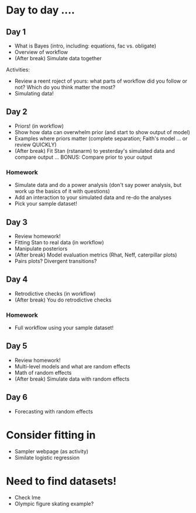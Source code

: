 # Day to day ....

## Day 1
- What is Bayes (intro, including: equations, fac vs. obligate)
- Overview of workflow
- (After break) Simulate data together

Activities:
- Review a reent roject of yours: what parts of workflow did you follow or not? Which do you think matter the most?
- Simulating data!

## Day 2
- Priors! (in workflow)
- Show how data can overwhelm prior (and start to show output of model)
- Examples where priors matter (complete separation; Faith's model ... or review QUICKLY)
- (After break) Fit Stan (rstanarm) to yesterday's simulated data and compare output ... BONUS: Compare prior to your output

### Homework
- Simulate data and do a power analysis (don't say power analysis, but work up the basics of it with questions)
- Add an interaction to your simulated data and re-do the analyses
- Pick your sample dataset!

## Day 3
- Review homework!
- Fitting Stan to real data (in workflow)
- Manipulate posteriors
- (After break) Model evaluation metrics (Rhat, Neff, caterpillar plots)
- Pairs plots? Divergent transitions?

## Day 4
- Retrodictive checks (in workflow)
- (After break) You do retrodictive checks

### Homework
- Full workflow using your sample dataset!

## Day 5
- Review homework!
- Multi-level models and what are random effects
- Math of random effects
- (After break) Simulate data with random effects

## Day 6
- Forecasting with random effects

# Consider fitting in
- Sampler webpage (as activity)
- Similate logistic regression


# Need to find datasets!
- Check lme
- Olympic figure skating example?
